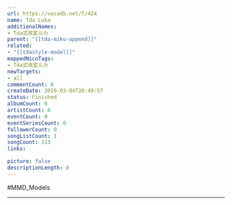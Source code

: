 ```yaml
---
url: https://vocadb.net/T/424
name: Tda Luka
additionalNames: 
- Tda式改変ルカ
parent: "[[tda-miku-append]]"
related:
- "[[tdastyle-model]]"
mappedNicoTags:
- Tda式改変ルカ
newTargets:
- all
commentCount: 0
createDate: 2016-03-04T20:49:57
status: Finished
albumCount: 0
artistCount: 0
eventCount: 0
eventSeriesCount: 0
followerCount: 0
songListCount: 1
songCount: 113
links: 

picture: false
descriptionLength: 0
---
```


#MMD_Models



---

